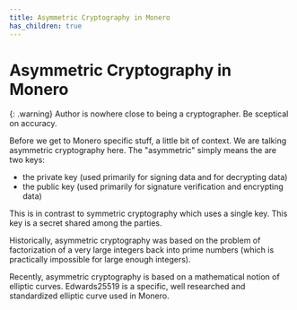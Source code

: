 ```yaml
---
title: Asymmetric Cryptography in Monero
has_children: true
---
```


# Asymmetric Cryptography in Monero

{: .warning}
Author is nowhere close to being a cryptographer. Be sceptical on accuracy.

Before we get to Monero specific stuff, a little bit of context. We are talking asymmetric cryptography here.
The "asymmetric" simply means the are two keys:

* the private key (used primarily for signing data and for decrypting data)
* the public key (used primarily for signature verification and encrypting data)

This is in contrast to symmetric cryptography which uses a single key. This key is a secret shared among the parties.

Historically, asymmetric cryptography was based on the problem of factorization of a very large integers
back into prime numbers (which is practically impossible for large enough integers).

Recently, asymmetric cryptography is based on a mathematical notion of elliptic curves.
Edwards25519 is a specific, well researched and standardized elliptic curve used in Monero.
